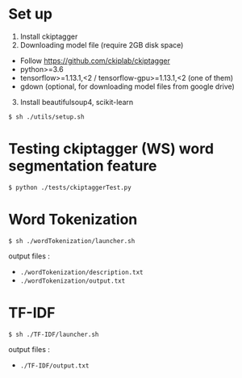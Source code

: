# Set up

1. Install ckiptagger
2. Downloading model file (require 2GB disk space)

- Follow https://github.com/ckiplab/ckiptagger
- python>=3.6
- tensorflow>=1.13.1,<2 / tensorflow-gpu>=1.13.1,<2 (one of them)
- gdown (optional, for downloading model files from google drive)

3. Install beautifulsoup4, scikit-learn

```
$ sh ./utils/setup.sh
```

# Testing ckiptagger (WS) word segmentation feature
```
$ python ./tests/ckiptaggerTest.py
```

# Word Tokenization
```
$ sh ./wordTokenization/launcher.sh
```

output files : 
- `./wordTokenization/description.txt`
- `./wordTokenization/output.txt`

# TF-IDF
```
$ sh ./TF-IDF/launcher.sh
```

output files : 
- `./TF-IDF/output.txt`
